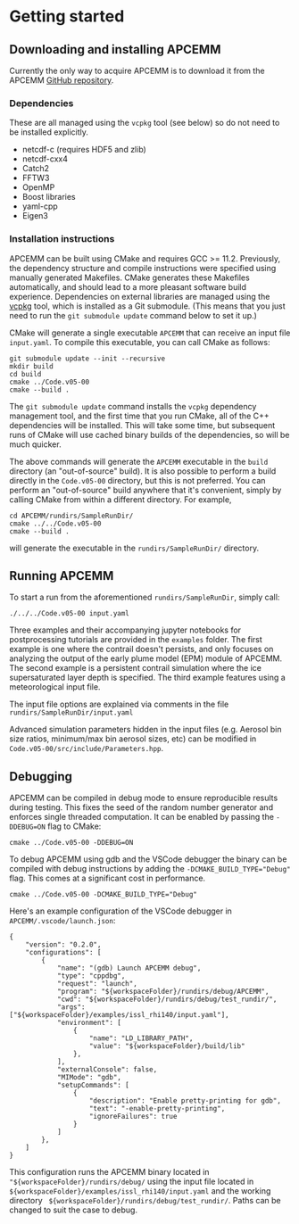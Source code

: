 # Getting started

## Downloading and installing APCEMM

Currently the only way to acquire APCEMM is to download it from the APCEMM [GitHub repository](https://github.com/MIT-LAE/APCEMM).

### Dependencies 

These are all managed using the `vcpkg` tool (see below) so do not need to be installed explicitly.

- netcdf-c (requires HDF5 and zlib)
- netcdf-cxx4
- Catch2
- FFTW3
- OpenMP
- Boost libraries
- yaml-cpp
- Eigen3

### Installation instructions

APCEMM can be built using CMake and requires GCC >= 11.2. Previously, the dependency structure and compile instructions were specified using manually generated Makefiles. CMake generates these Makefiles automatically, and should lead to a more pleasant software build experience. Dependencies on external libraries are managed using the [vcpkg](https://vcpkg.io/en/) tool, which is installed as a Git submodule. (This means that you just need to run the `git submodule update` command below to set it up.)

CMake will generate a single executable `APCEMM` that can receive an input file `input.yaml`. To compile this executable, you can call CMake as follows:

```
git submodule update --init --recursive
mkdir build
cd build
cmake ../Code.v05-00
cmake --build .
```

The `git submodule update` command installs the `vcpkg` dependency management tool, and the first time that you run CMake, all of the C++ dependencies will be installed. This will take some time, but subsequent runs of CMake will use cached binary builds of the dependencies, so will be much quicker.

The above commands will generate the `APCEMM` executable in the `build` directory (an "out-of-source" build). It is also possible to perform a build directly in the `Code.v05-00` directory, but this is not preferred. You can perform an "out-of-source" build anywhere that it's convenient, simply by calling CMake from within a different directory. For example,
```
cd APCEMM/rundirs/SampleRunDir/
cmake ../../Code.v05-00
cmake --build .
```
will generate the executable in the `rundirs/SampleRunDir/` directory. 

## Running APCEMM

To start a run from the aforementioned `rundirs/SampleRunDir`, simply call:
```
./../../Code.v05-00 input.yaml
```
Three examples and their accompanying jupyter notebooks for postprocessing tutorials are provided in the `examples` folder. The first example is one where the contrail doesn't persists, and only focuses on analyzing the output of the early plume model (EPM) module of APCEMM. The second example is a persistent contrail simulation where the ice supersaturated layer depth is specified. The third example features using a meteorological input file.

The input file options are explained via comments in the file `rundirs/SampleRunDir/input.yaml`

Advanced simulation parameters hidden in the input files (e.g. Aerosol bin size ratios, minimum/max bin aerosol sizes, etc) can be modified in `Code.v05-00/src/include/Parameters.hpp`. 

## Debugging

APCEMM can be compiled in debug mode to ensure reproducible results during testing. This fixes the seed of the random number generator and enforces single threaded computation. It can be enabled by passing the ```-DDEBUG=ON``` flag to CMake:

```
cmake ../Code.v05-00 -DDEBUG=ON
```

To debug APCEMM using gdb and the VSCode debugger the binary can be compiled with debug instructions by adding the ```-DCMAKE_BUILD_TYPE="Debug"``` flag. This comes at a significant cost in performance.

 ```
cmake ../Code.v05-00 -DCMAKE_BUILD_TYPE="Debug"
 ```
 
 Here's an example configuration of the VSCode debugger in ```APCEMM/.vscode/launch.json```:

```
{
    "version": "0.2.0",
    "configurations": [
        {
            "name": "(gdb) Launch APCEMM debug",
            "type": "cppdbg",
            "request": "launch",
            "program": "${workspaceFolder}/rundirs/debug/APCEMM",
            "cwd": "${workspaceFolder}/rundirs/debug/test_rundir/",
            "args": ["${workspaceFolder}/examples/issl_rhi140/input.yaml"],
            "environment": [
                {
                    "name": "LD_LIBRARY_PATH",
                    "value": "${workspaceFolder}/build/lib"
                },
            ],
            "externalConsole": false,
            "MIMode": "gdb",
            "setupCommands": [
                {
                    "description": "Enable pretty-printing for gdb",
                    "text": "-enable-pretty-printing",
                    "ignoreFailures": true
                }
            ]
        },
    ]
}
```

This configuration runs the APCEMM binary located in ```"${workspaceFolder}/rundirs/debug/``` using the input file located in ```${workspaceFolder}/examples/issl_rhi140/input.yaml``` and the working directory ``` ${workspaceFolder}/rundirs/debug/test_rundir/```. Paths can be changed to suit the case to debug.

